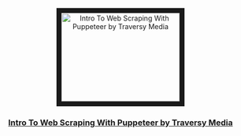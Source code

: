 

<div align="center">
  <a href="http://www.youtube.com/watch?feature=player_embedded&v=S67gyqnYHmI" target="_blank">
   <img src="http://img.youtube.com/vi/S67gyqnYHmI/mqdefault.jpg" alt="Intro To Web Scraping With Puppeteer by Traversy Media" width="240" height="180" border="10" />
  </a>
</div>

<h3 align="center">
  <b>
    <a href="[https://easybase.io/react/](https://www.youtube.com/watch?v=S67gyqnYHmI&list=PLuP0xkYL-95SKYOXSUyuqSSbLj0aRTEko&index=1)">
      Intro To Web Scraping With Puppeteer by Traversy Media
    </a>
  </b>
</h3>   
